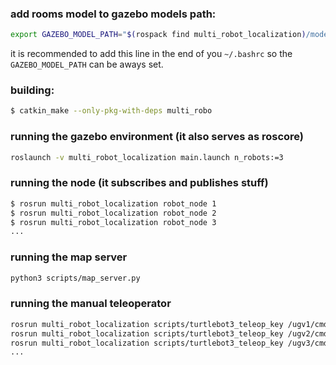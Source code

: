 ### add rooms model to gazebo models path:

```bash
export GAZEBO_MODEL_PATH="$(rospack find multi_robot_localization)/models:${GAZEBO_MODEL_PATH}"
```

it is recommended to add this line in the end of you `~/.bashrc` so the `GAZEBO_MODEL_PATH` can be aways set.

### building:

```bash
$ catkin_make --only-pkg-with-deps multi_robo
```

### running the gazebo environment (it also serves as roscore)

```bash
roslaunch -v multi_robot_localization main.launch n_robots:=3
```

### running the node (it subscribes and publishes stuff)

```bash
$ rosrun multi_robot_localization robot_node 1
$ rosrun multi_robot_localization robot_node 2
$ rosrun multi_robot_localization robot_node 3
...
```

### running the map server

```bash
python3 scripts/map_server.py
```

### running the manual teleoperator

```bash
rosrun multi_robot_localization scripts/turtlebot3_teleop_key /ugv1/cmd_vel 1
rosrun multi_robot_localization scripts/turtlebot3_teleop_key /ugv2/cmd_vel 2
rosrun multi_robot_localization scripts/turtlebot3_teleop_key /ugv3/cmd_vel 3
...
```
